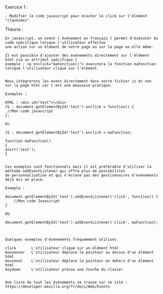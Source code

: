Exercice 1 :

    - Modifier le code javascript pour écouter le click sur l'élément "clquezmoi"


Théorie :

    En javascript, un event ( événement en français ) permet d'éxécuter du code spécifique lorsque l'utilisateur effectue
    une action sur un élément de notre page ou sur la page en elle même.

    Il est possible d'ajouter des événements directement sur l'élément html via un attribut spécifique (
    exemple : <p onclick="maFonction()"> executera la fonction maFonction lorsque l'utilisateur clique sur l'élément.


    Nous intégrerons les event directement dans notre fichier js et non sur la page html car c'est une mauvaise pratique.

    Exemples :

    HTML : <div id="test"></div>
    JS : document.getElementById('test').onclick = function() {
     //Mon code javascript
    };

    Ou

    JS : document.getElementById('test').onclick = maFunction;

    function maFunction()
    {
    alert('test');
    }


    Ces exemples sont fonctionnels mais il est préférable d'utiliser la méthode addEventListener qui offre plus de possibilités
    de personnalisation et qui n'écrase pas des gestionnaires d'événements déjà mis en place.

    Exemple :

    document.getElementById('test').addEventListener('click', function() {
        //Mon code Javascript
    }

    OU

    document.getElementById('test').addEventListener('click', maFunction);



    Quelques exemples d'événements fréquemment utilisés

    click 	    L'utilisateur clique sur un élément html
    mouseover   L'utilisateur déplace le pointeur au dessus d'un élément html
    mouseout 	L'utilisateur déplace le pointeur en dehors d'un élément html
    keydown 	L'utilisateur presse une touche du clavier


    Une liste de tout les événements se trouve sur ce site : https://developer.mozilla.org/fr/docs/Web/Events
